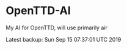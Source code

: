 # OpenTTD-AI
My AI for OpenTTD, will use primarily air

Latest backup: Sun Sep 15 07:37:01 UTC 2019
